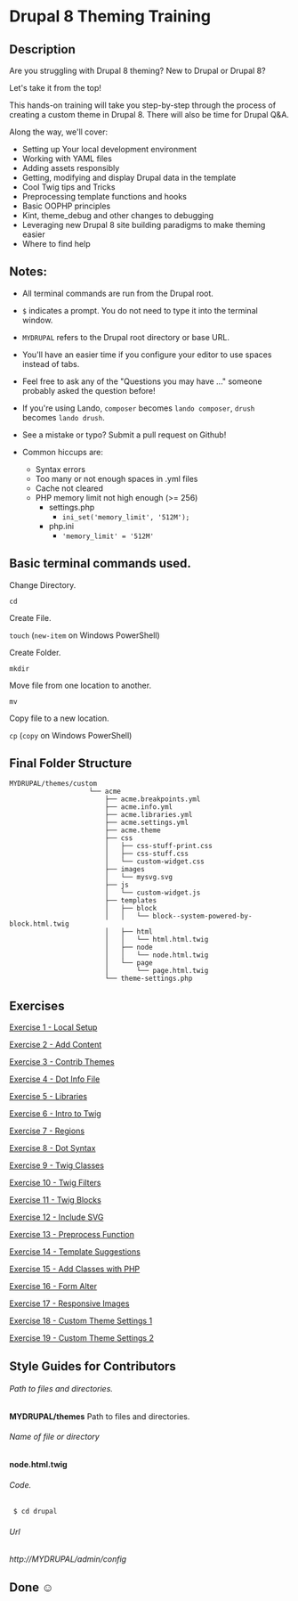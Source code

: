 # Drupal 8 Theming Training

## Description

Are you struggling with Drupal 8 theming? New to Drupal or Drupal 8? 

Let's take it from the top!

This hands-on training will take you step-by-step through the process of creating a custom theme in Drupal 8. There will also be time for Drupal Q&A.


Along the way, we'll cover:

- Setting up Your local development environment 
- Working with YAML files
- Adding assets responsibly
- Getting, modifying and display Drupal data in the template
- Cool Twig tips and Tricks
- Preprocessing template functions and hooks
- Basic OOPHP principles
- Kint, theme_debug and other changes to debugging
- Leveraging new Drupal 8 site building paradigms to make theming easier
- Where to find help


## Notes:

* All terminal commands are run from the Drupal root. 

* `$` indicates a prompt. You do not need to type it into the terminal window.

* `MYDRUPAL` refers to the Drupal root directory or base URL.

* You'll have an easier time if you configure your editor to use spaces instead of tabs. 

* Feel free to ask any of the "Questions you may have ..." someone probably asked the question before!

* If you're using Lando, `composer` becomes `lando composer`, `drush` becomes `lando drush`.  

* See a mistake or typo? Submit a pull request on Github! 

* Common hiccups are:
  * Syntax errors
  * Too many or not enough spaces in .yml files
  * Cache not cleared
  * PHP memory limit not high enough (>= 256) 
    * settings.php
       - `ini_set('memory_limit', '512M');`
    * php.ini 
      - `'memory_limit' = '512M'`

## Basic terminal commands used.

Change Directory. 

```cd ```

Create File.

```touch``` (`new-item` on Windows PowerShell)

Create Folder.

```mkdir```

Move file from one location to another.

```mv```

Copy file to a new location.

```cp``` (`copy` on Windows PowerShell)


## Final Folder Structure

```
MYDRUPAL/themes/custom
                    └── acme
                        ├── acme.breakpoints.yml
                        ├── acme.info.yml
                        ├── acme.libraries.yml
                        ├── acme.settings.yml
                        ├── acme.theme
                        ├── css
                        │   ├── css-stuff-print.css
                        │   ├── css-stuff.css
                        │   └── custom-widget.css
                        ├── images
                        │   └── mysvg.svg
                        ├── js
                        │   └── custom-widget.js
                        ├── templates
                        │   ├── block
                        │   │   └── block--system-powered-by-block.html.twig
                        │   ├── html
                        │   │   └── html.html.twig
                        │   ├── node
                        │   │   └── node.html.twig
                        │   └── page
                        │       └── page.html.twig
                        └── theme-settings.php
```


## Exercises
 
[Exercise 1 - Local Setup](https://docs.google.com/document/d/1KZsdw7u4KoMo2HZqdWz-1gS8pDeV5JhWbIxGe-dt97g/edit?usp=sharing)

[Exercise 2 - Add Content](exercise_02-add-content.md)

[Exercise 3 - Contrib Themes](exercise_03-contrib-themes.md)

[Exercise 4 - Dot Info File](exercise_04-dot-info.md)

[Exercise 5 - Libraries](exercise_05-libraries.md)

[Exercise 6 - Intro to Twig](exercise_06-intro-to-twig.md)

[Exercise 7 - Regions](exercise_07-twig-new-region.md)

[Exercise 8 - Dot Syntax](exercise_08-twig-dot-syntax.md)

[Exercise 9 - Twig Classes](exercise_09-twig-classes.md)

[Exercise 10 - Twig Filters](exercise_10-twig-filters.md)

[Exercise 11 - Twig Blocks](exercise_11-twig-block.md)

[Exercise 12 - Include SVG](exercise_12-twig-include-svg.md)

[Exercise 13 - Preprocess Function](exercise_13-preprocess.md)

[Exercise 14 - Template Suggestions](exercise_14-new-template-suggestions.md)

[Exercise 15 - Add Classes with PHP](exercise_15-preprocess-add-classses.md)

[Exercise 16 - Form Alter](exercise_16-form-alter.md)

[Exercise 17 - Responsive Images](exercise_17-responsive.md)

[Exercise 18 - Custom Theme Settings 1](exercise_18-theme-settings1.md)

[Exercise 19 - Custom Theme Settings 2](exercise_19-theme-settings2.md)

## Style Guides for Contributors

###### Path to files and directories.

**MYDRUPAL/themes** Path to files and directories.

###### Name of file or directory
**node.html.twig**

###### Code.

```bash
 $ cd drupal
```

###### Url
*http://MYDRUPAL/admin/config*


## Done ☺
